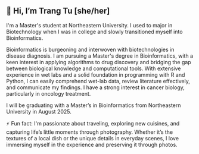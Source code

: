 ## 👋 Hi, I’m Trang Tu [she/her]

I'm a Master's student at Northeastern University. I used to major in Biotechnology when I was in college and slowly transitioned myself into Bioinformatics. 

Bioinformatics is burgeoning and interwoven with biotechnologies in disease diagnosis. 
I am pursuing a Master's degree in Bioinformatics, with a keen interest in applying algorithms to drug discovery and bridging the gap between biological knowledge and computational tools. 
With extensive experience in wet labs and a solid foundation in programming with R and Python, I can easily comprehend wet-lab data, review literature effectively, and communicate my findings. 
I have a strong interest in cancer biology, particularly in oncology treatment.

I will be graduating with a Master’s in Bioinformatics from Northeastern University in August 2025. 

⚡ Fun fact: I'm passionate about traveling, exploring new cuisines, and capturing life’s little moments through photography. 
Whether it’s the textures of a local dish or the unique details in everyday scenes, I love immersing myself in the experience and preserving it through photos.

<!---
tranggtu/tranggtu is a ✨ special ✨ repository because its `README.md` (this file) appears on your GitHub profile.
You can click the Preview link to take a look at your changes.
--->
